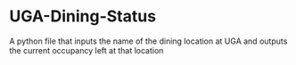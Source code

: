 # UGA-Dining-Status
A python file that inputs the name of the dining location at UGA and outputs the current occupancy left at that location
